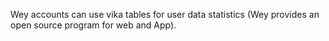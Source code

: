 Wey accounts can use vika tables for user data statistics (Wey provides an open source program for web and App).